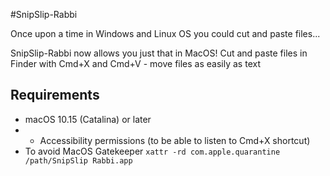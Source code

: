 #SnipSlip-Rabbi

Once upon a time in Windows and Linux OS you could cut and paste files...

SnipSlip-Rabbi now allows you just that in MacOS!
Cut and paste files in Finder with Cmd+X and Cmd+V - move files as easily as text

## Requirements
- macOS 10.15 (Catalina) or later
- - Accessibility permissions (to be able to listen to Cmd+X shortcut)
- To avoid MacOS Gatekeeper `xattr -rd com.apple.quarantine /path/SnipSlip Rabbi.app`
